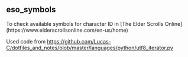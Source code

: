 <h2> eso_symbols </h2>
To check available symbols for character ID in [The Elder Scrolls Online](https://www.elderscrollsonline.com/en-us/home)

Used code from 
https://github.com/Lucas-C/dotfiles_and_notes/blob/master/languages/python/utf8_iterator.py
